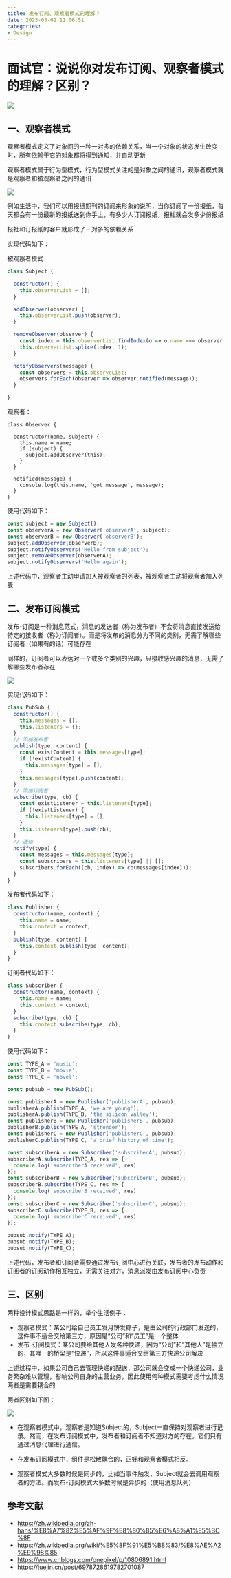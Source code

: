 ```yaml
---
title: 发布订阅、观察者模式的理解？
date: 2023-03-02 11:06:51
categories: 
- Design
---
```


# 面试官：说说你对发布订阅、观察者模式的理解？区别？

 ![](https://static.vue-js.com/342739f0-3fb1-11ec-8e64-91fdec0f05a1.png)


## 一、观察者模式

观察者模式定义了对象间的一种一对多的依赖关系，当一个对象的状态发生改变时，所有依赖于它的对象都将得到通知，并自动更新

观察者模式属于行为型模式，行为型模式关注的是对象之间的通讯，观察者模式就是观察者和被观察者之间的通讯

 ![](https://static.vue-js.com/d3a80020-3f7c-11ec-a752-75723a64e8f5.png)

例如生活中，我们可以用报纸期刊的订阅来形象的说明，当你订阅了一份报纸，每天都会有一份最新的报纸送到你手上，有多少人订阅报纸，报社就会发多少份报纸

报社和订报纸的客户就形成了一对多的依赖关系

实现代码如下：

被观察者模式

```js
class Subject {

  constructor() {
    this.observerList = [];
  }

  addObserver(observer) {
    this.observerList.push(observer);
  }

  removeObserver(observer) {
    const index = this.observerList.findIndex(o => o.name === observer.name);
    this.observerList.splice(index, 1);
  }

  notifyObservers(message) {
    const observers = this.observeList;
    observers.forEach(observer => observer.notified(message));
  }

}
```

观察者：

```h'
class Observer {

  constructor(name, subject) {
    this.name = name;
    if (subject) {
      subject.addObserver(this);
    }
  }

  notified(message) {
    console.log(this.name, 'got message', message);
  }
}
```

使用代码如下：

```js
const subject = new Subject();
const observerA = new Observer('observerA', subject);
const observerB = new Observer('observerB');
subject.addObserver(observerB);
subject.notifyObservers('Hello from subject');
subject.removeObserver(observerA);
subject.notifyObservers('Hello again');
```

上述代码中，观察者主动申请加入被观察者的列表，被观察者主动将观察者加入列表





## 二、发布订阅模式

发布-订阅是一种消息范式，消息的发送者（称为发布者）不会将消息直接发送给特定的接收者（称为订阅者）。而是将发布的消息分为不同的类别，无需了解哪些订阅者（如果有的话）可能存在

同样的，订阅者可以表达对一个或多个类别的兴趣，只接收感兴趣的消息，无需了解哪些发布者存在 

![](https://static.vue-js.com/e24d3cd0-3f7c-11ec-8e64-91fdec0f05a1.png)



实现代码如下：

```js
class PubSub {
  constructor() {
    this.messages = {};
    this.listeners = {};
  }
  // 添加发布者
  publish(type, content) {
    const existContent = this.messages[type];
    if (!existContent) {
      this.messages[type] = [];
    }
    this.messages[type].push(content);
  }
  // 添加订阅者
  subscribe(type, cb) {
    const existListener = this.listeners[type];
    if (!existListener) {
      this.listeners[type] = [];
    }
    this.listeners[type].push(cb);
  }
  // 通知
  notify(type) {
    const messages = this.messages[type];
    const subscribers = this.listeners[type] || [];
    subscribers.forEach((cb, index) => cb(messages[index]));
  }
}
```

发布者代码如下：

```js
class Publisher {
  constructor(name, context) {
    this.name = name;
    this.context = context;
  }
  publish(type, content) {
    this.context.publish(type, content);
  }
}
```

订阅者代码如下：

```js
class Subscriber {
  constructor(name, context) {
    this.name = name;
    this.context = context;
  }
  subscribe(type, cb) {
    this.context.subscribe(type, cb);
  }
}
```

使用代码如下：

```js
const TYPE_A = 'music';
const TYPE_B = 'movie';
const TYPE_C = 'novel';

const pubsub = new PubSub();

const publisherA = new Publisher('publisherA', pubsub);
publisherA.publish(TYPE_A, 'we are young');
publisherA.publish(TYPE_B, 'the silicon valley');
const publisherB = new Publisher('publisherB', pubsub);
publisherB.publish(TYPE_A, 'stronger');
const publisherC = new Publisher('publisherC', pubsub);
publisherC.publish(TYPE_C, 'a brief history of time');

const subscriberA = new Subscriber('subscriberA', pubsub);
subscriberA.subscribe(TYPE_A, res => {
  console.log('subscriberA received', res)
});
const subscriberB = new Subscriber('subscriberB', pubsub);
subscriberB.subscribe(TYPE_C, res => {
  console.log('subscriberB received', res)
});
const subscriberC = new Subscriber('subscriberC', pubsub);
subscriberC.subscribe(TYPE_B, res => {
  console.log('subscriberC received', res)
});

pubsub.notify(TYPE_A);
pubsub.notify(TYPE_B);
pubsub.notify(TYPE_C);
```

上述代码，发布者和订阅者需要通过发布订阅中心进行关联，发布者的发布动作和订阅者的订阅动作相互独立，无需关注对方，消息派发由发布订阅中心负责





## 三、区别

两种设计模式思路是一样的，举个生活例子：

- 观察者模式：某公司给自己员工发月饼发粽子，是由公司的行政部门发送的，这件事不适合交给第三方，原因是“公司”和“员工”是一个整体
- 发布-订阅模式：某公司要给其他人发各种快递，因为“公司”和“其他人”是独立的，其唯一的桥梁是“快递”，所以这件事适合交给第三方快递公司解决

上述过程中，如果公司自己去管理快递的配送，那公司就会变成一个快递公司，业务繁杂难以管理，影响公司自身的主营业务，因此使用何种模式需要考虑什么情况两者是需要耦合的

两者区别如下图：

![](https://files.mdnice.com/user/155/9141682c-7386-4f12-8412-fb17a1cd4bf6.png)

- 在观察者模式中，观察者是知道Subject的，Subject一直保持对观察者进行记录。然而，在发布订阅模式中，发布者和订阅者不知道对方的存在。它们只有通过消息代理进行通信。

- 在发布订阅模式中，组件是松散耦合的，正好和观察者模式相反。

- 观察者模式大多数时候是同步的，比如当事件触发，Subject就会去调用观察者的方法。而发布-订阅模式大多数时候是异步的（使用消息队列）



## 参考文献

- https://zh.wikipedia.org/zh-hans/%E8%A7%82%E5%AF%9F%E8%80%85%E6%A8%A1%E5%BC%8F
- https://zh.wikipedia.org/wiki/%E5%8F%91%E5%B8%83/%E8%AE%A2%E9%98%85
- https://www.cnblogs.com/onepixel/p/10806891.html
- https://juejin.cn/post/6978728619782701087